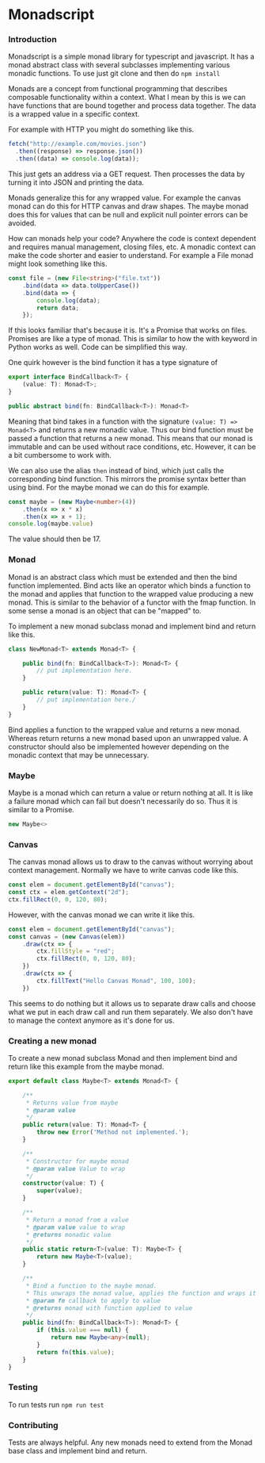 
# Monadscript


### Introduction

Monadscript is a simple monad library for typescript and javascript. It has a monad abstract class with several subclasses implementing various monadic functions.
To use just git clone and then do `npm install`

Monads are a concept from functional programming that describes composable functionality within a context. What I mean by this is we can have functions that are bound together and process data together. The data is a wrapped value in a specific context.


For example with HTTP you might do something like this.
```javascript
fetch("http://example.com/movies.json")
  .then((response) => response.json())
  .then((data) => console.log(data));
```
This just gets an address via a GET request. Then processes the data by turning it into JSON and printing the data.

Monads generalize this for any wrapped value. For example the canvas monad can do this for HTTP canvas and draw shapes. The maybe monad does this for values that can be null and explicit null pointer errors can be avoided. 

How can monads help your code? Anywhere the code is context dependent and requires manual management, closing files, etc. A monadic context can make the code shorter and easier to understand.
For example a File monad might look something like this.

```typescript
const file = (new File<string>("file.txt"))
    .bind(data => data.toUpperCase())
    .bind(data => {
        console.log(data);
        return data;
    });
```

If this looks familiar that's because it is. It's a Promise that works on files. Promises are like a type of monad. This is similar to how the with keyword in Python works as well.
Code can be simplified this way. 

One quirk however is the bind function it has a type signature of
```typescript
export interface BindCallback<T> {
    (value: T): Monad<T>;
}

public abstract bind(fn: BindCallback<T>): Monad<T>
```

Meaning that bind takes in a function with the signature ```(value: T) => Monad<T>``` and returns 
a new monadic value. Thus our bind function must be passed a function that returns a new monad. This means that our monad is immutable and can be used without race conditions, etc. However, it can be a bit cumbersome to work with.

We can also use the alias ```then``` instead of bind, which just calls the corresponding bind function. This mirrors the promise syntax better than using bind. For the maybe monad we can do this for example.

```typescript
const maybe = (new Maybe<number>(4))
    .then(x => x * x)
    .then(x => x + 1);
console.log(maybe.value)
```
The value should then be 17.

### Monad

Monad is an abstract class which must be extended and then the bind function implemented.
Bind acts like an operator which binds a function to the monad and applies that function to the wrapped value producing a new monad. This is similar to the behavior of a functor with the fmap function. In some sense a monad is an object that can be "mapped" to.

To implement a new monad subclass monad and implement bind and return like this.

```typescript
class NewMonad<T> extends Monad<T> {

    public bind(fn: BindCallback<T>): Monad<T> {
        // put implementation here.
    }

    public return(value: T): Monad<T> {
        // put implementation here./
    }
}
```

Bind applies a function to the wrapped value and returns a new monad. Whereas return returns a new monad based upon an unwrapped value. A constructor should also be implemented however depending on the monadic context that may be unnecessary.

### Maybe

Maybe is a monad which can return a value or return nothing at all. It is like a failure monad which can fail but doesn't necessarily do so. Thus it is similar to a Promise.

```typescript
new Maybe<>
```

### Canvas

The canvas monad allows us to draw to the canvas without worrying about context management.
Normally we have to write canvas code like this.

```javascript
const elem = document.getElementById("canvas");
const ctx = elem.getContext("2d");
ctx.fillRect(0, 0, 120, 80);
```

However, with the canvas monad we can write it like this.

```typescript
const elem = document.getElementById("canvas");
const canvas = (new Canvas(elem))
    .draw(ctx => {
        ctx.fillStyle = "red";
        ctx.fillRect(0, 0, 120, 80);
    })
    .draw(ctx => {
        ctx.fillText("Hello Canvas Monad", 100, 100);
    })
```
This seems to do nothing but it allows us to separate draw calls and choose what we put in each draw call and run them separately. We also don't have to manage the context anymore as it's done for us.


### Creating a new monad

To create a new monad subclass Monad<T> and then implement bind and return like this example from the maybe monad.

```typescript
export default class Maybe<T> extends Monad<T> {

    /**
     * Returns value from maybe
     * @param value 
     */
    public return(value: T): Monad<T> {
        throw new Error('Method not implemented.');
    }

    /**
     * Constructor for maybe monad
     * @param value Value to wrap
     */
    constructor(value: T) {
        super(value);
    }

    /**
     * Return a monad from a value
     * @param value value to wrap
     * @returns monadic value
     */
    public static return<T>(value: T): Maybe<T> {
        return new Maybe<T>(value);
    }

    /**
     * Bind a function to the maybe monad. 
     * This unwraps the monad value, applies the function and wraps it again.
     * @param fn callback to apply to value
     * @returns monad with function applied to value
     */
    public bind(fn: BindCallback<T>): Monad<T> {
        if (this.value === null) {
            return new Maybe<any>(null);
        }
        return fn(this.value);
    }
}
```

### Testing
To run tests run `npm run test`


### Contributing

Tests are always helpful. Any new monads need to extend from the Monad base class and implement bind and return.